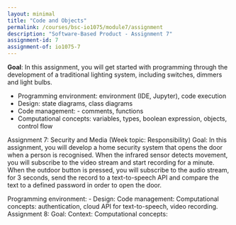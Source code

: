 ```yaml
---
layout: minimal
title: "Code and Objects"
permalink: /courses/bsc-io1075/module7/assignment
description: "Software-Based Product - Assignment 7"
assignment-id: 7
assignment-of: io1075-7
---
```


**Goal**:  In this assignment, you will get started with programming through the development of a traditional lighting system, including switches, dimmers and light bulbs. 
      
* Programming environment: environment (IDE, Jupyter), code execution
* Design: state diagrams, class diagrams
* Code management: - comments, functions
* Computational concepts: variables, types, boolean expression, objects, control flow

Assignment 7: Security and Media (Week topic: Responsibility)
Goal: In this assignment, you will develop a home security system that opens the door when a person is recognised. When the infrared sensor detects movement, you will subscribe to the video stream and start recording for a minute. When the outdoor button is pressed, you will subscribe to the audio stream, for 3 seconds, send the record to a text-to-speech API and compare the text to a defined password in order to open the door.

Programming environment: -
Design: 
Code management:
Computational concepts: authentication, cloud API for text-to-speech, video recording.
Assignment 8: 
Goal:
Context:
Computational concepts:
